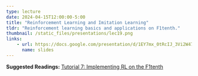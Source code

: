 ```yaml
---
type: lecture
date: 2024-04-15T12:00:00-5:00
title: "Reinforcement Learning and Imitation Learning"
tldr: "Reinforcement learning basics and applications on F1tenth."
thumbnail: /static_files/presentations/lec19.png
links: 
    - url: https://docs.google.com/presentation/d/1EY7mx_0tRcIJ_3Vi2W47yywxG7EBwmHvBHnJNfHLMOs
      name: slides
---
```

**Suggested Readings:**
[Tutorial 7: Implementing RL on the F1tenth](https://docs.google.com/presentation/d/1s8lAOFTQMfUi3_kGaGyZsmm88cTvrPMHpI_p4p6DUkY)
